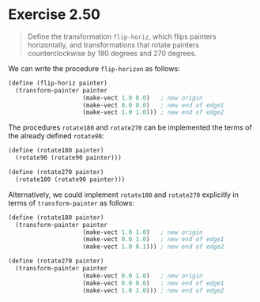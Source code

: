 # Exercise 2.50

> Define the transformation `flip-horiz`, which flips painters horizontally, and transformations that rotate painters counterclockwise by $180$ degrees and $270$ degrees.


We can write the procedure `flip-horizon` as follows:
```scheme
(define (flip-horiz painter)
  (transform-painter painter
                     (make-vect 1.0 0.0)   ; new origin
                     (make-vect 0.0 0.0)   ; new end of edge1
                     (make-vect 1.0 1.0))) ; new end of edge2
```
The procedures `rotate180` and `rotate270` can be implemented the terms of the already defined `rotate90`:
```scheme
(define (rotate180 painter)
  (rotate90 (rotate90 painter)))

(define (rotate270 painter)
  (rotate180 (rotate90 painter)))
```

Alternatively, we could implement `rotate180` and `rotate270` explicitly in terms of `transform-painter` as follows:
```scheme
(define (rotate180 painter)
  (transform-painter painter
                     (make-vect 1.0 1.0)   ; new origin
                     (make-vect 0.0 1.0)   ; new end of edge1
                     (make-vect 1.0 0.1))) ; new end of edge2

(define (rotate270 painter)
  (transform-painter painter
                     (make-vect 0.0 1.0)   ; new origin
                     (make-vect 0.0 0.0)   ; new end of edge1
                     (make-vect 1.0 1.0))) ; new end of edge2
```

